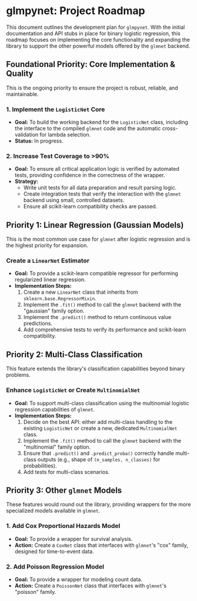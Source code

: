 # glmpynet: Project Roadmap

This document outlines the development plan for `glmpynet`. With the initial documentation and API stubs in place for binary logistic regression, this roadmap focuses on implementing the core functionality and expanding the library to support the other powerful models offered by the `glmnet` backend.

## Foundational Priority: Core Implementation & Quality

This is the ongoing priority to ensure the project is robust, reliable, and maintainable.

### 1. Implement the `LogisticNet` Core

* **Goal:** To build the working backend for the `LogisticNet` class, including the interface to the compiled `glmnet` code and the automatic cross-validation for lambda selection.
* **Status:** In progress.

### 2. Increase Test Coverage to >90%

* **Goal:** To ensure all critical application logic is verified by automated tests, providing confidence in the correctness of the wrapper.
* **Strategy:**
  * Write unit tests for all data preparation and result parsing logic.
  * Create integration tests that verify the interaction with the `glmnet` backend using small, controlled datasets.
  * Ensure all scikit-learn compatibility checks are passed.

## Priority 1: Linear Regression (Gaussian Models)

This is the most common use case for `glmnet` after logistic regression and is the highest priority for expansion.

### Create a `LinearNet` Estimator

* **Goal:** To provide a scikit-learn compatible regressor for performing regularized linear regression.
* **Implementation Steps:**
  1. Create a new `LinearNet` class that inherits from `sklearn.base.RegressorMixin`.
  2. Implement the `.fit()` method to call the `glmnet` backend with the "gaussian" family option.
  3. Implement the `.predict()` method to return continuous value predictions.
  4. Add comprehensive tests to verify its performance and scikit-learn compatibility.

## Priority 2: Multi-Class Classification

This feature extends the library's classification capabilities beyond binary problems.

### Enhance `LogisticNet` or Create `MultinomialNet`

* **Goal:** To support multi-class classification using the multinomial logistic regression capabilities of `glmnet`.
* **Implementation Steps:**
  1. Decide on the best API: either add multi-class handling to the existing `LogisticNet` or create a new, dedicated `MultinomialNet` class.
  2. Implement the `.fit()` method to call the `glmnet` backend with the "multinomial" family option.
  3. Ensure that `.predict()` and `.predict_proba()` correctly handle multi-class outputs (e.g., shape of `(n_samples, n_classes)` for probabilities).
  4. Add tests for multi-class scenarios.

## Priority 3: Other `glmnet` Models

These features would round out the library, providing wrappers for the more specialized models available in `glmnet`.

### 1. Add Cox Proportional Hazards Model

* **Goal:** To provide a wrapper for survival analysis.
* **Action:** Create a `CoxNet` class that interfaces with `glmnet`'s "cox" family, designed for time-to-event data.

### 2. Add Poisson Regression Model

* **Goal:** To provide a wrapper for modeling count data.
* **Action:** Create a `PoissonNet` class that interfaces with `glmnet`'s "poisson" family.